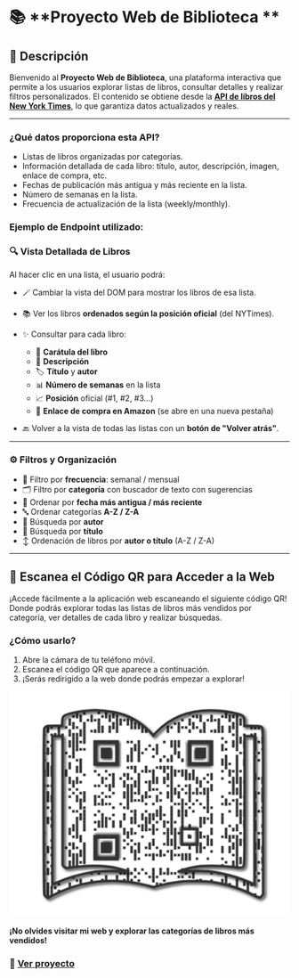 
# 📚 **Proyecto Web de Biblioteca **

## **🌟 Descripción**

Bienvenido al **Proyecto Web de Biblioteca**, una plataforma interactiva que permite a los usuarios explorar listas de libros, consultar detalles y realizar filtros personalizados. El contenido se obtiene desde la **[API de libros del New York Times](https://developer.nytimes.com/docs/books-product/1/overview)**, lo que garantiza datos actualizados y reales.

---


### **¿Qué datos proporciona esta API?**
- Listas de libros organizadas por categorías.
- Información detallada de cada libro: título, autor, descripción, imagen, enlace de compra, etc.
- Fechas de publicación más antigua y más reciente en la lista.
- Número de semanas en la lista.
- Frecuencia de actualización de la lista (weekly/monthly).

### **Ejemplo de Endpoint utilizado:**


### 🔍 **Vista Detallada de Libros**

Al hacer clic en una lista, el usuario podrá:

- 🪄 Cambiar la vista del DOM para mostrar los libros de esa lista.
- 📚 Ver los libros **ordenados según la posición oficial** (del NYTimes).
- ✨ Consultar para cada libro:
  - 📖 **Carátula del libro**
  - 🧾 **Descripción**
  - 🏷️ **Título** y **autor**
  - 📊 **Número de semanas** en la lista
  - 📈 **Posición** oficial (#1, #2, #3…)
  - 🔗 **Enlace de compra en Amazon** (se abre en una nueva pestaña)

- 🔙 Volver a la vista de todas las listas con un **botón de "Volver atrás"**.

---

### ⚙️ **Filtros y Organización**

- 🔄 Filtro por **frecuencia**: semanal / mensual
- 🗂️ Filtro por **categoría** con buscador de texto con sugerencias
- 📆 Ordenar por **fecha más antigua / más reciente**
- 🔤 Ordenar categorías **A-Z / Z-A**
- 👤 Búsqueda por **autor**
- 📖 Búsqueda por **título**
- ↕️ Ordenación de libros por **autor o título** (A-Z / Z-A)

---

## 📱 **Escanea el Código QR para Acceder a la Web**

¡Accede fácilmente a la aplicación web escaneando el siguiente código QR! Donde podrás explorar todas las listas de libros más vendidos por categoría, ver detalles de cada libro y realizar búsquedas.

### ¿Cómo usarlo?

1. Abre la cámara de tu teléfono móvil.
2. Escanea el código QR que aparece a continuación.
3. ¡Serás redirigido a la web donde podrás empezar a explorar!

![QR Code](assets/qr_biblioteca.png)

**¡No olvides visitar mi web y explorar las categorías de libros más vendidos!**
### 👀 [Ver proyecto](https://midifi26.github.io/mi_biblioteca_dashboard/)

